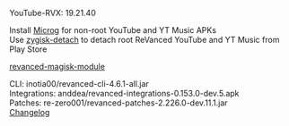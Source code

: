 YouTube-RVX: 19.21.40  

Install [Microg](https://github.com/ReVanced/GmsCore/releases) for non-root YouTube and YT Music APKs  
Use [zygisk-detach](https://github.com/j-hc/zygisk-detach) to detach root ReVanced YouTube and YT Music from Play Store  

[revanced-magisk-module](https://github.com/j-hc/revanced-magisk-module)
  
CLI: inotia00/revanced-cli-4.6.1-all.jar  
Integrations: anddea/revanced-integrations-0.153.0-dev.5.apk  
Patches: re-zero001/revanced-patches-2.226.0-dev.11.1.jar  
[Changelog](https://github.com/re-zero001/revanced-patches/releases/tag/v2.226.0-dev.11.1)  
